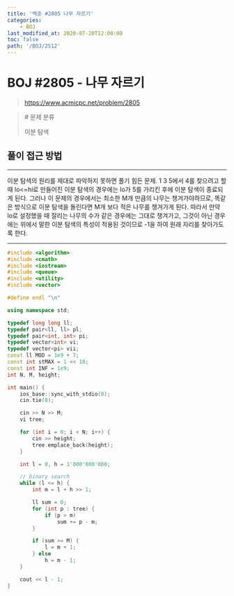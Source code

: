 ```yaml
---
title: '백준 #2805 나무 자르기'
categories:
    - BOJ
last_modified_at: 2020-07-20T12:00:00
toc: false
path: '/BOJ/2512'
---
```


# BOJ #2805 - 나무 자르기

> https://www.acmicpc.net/problem/2805

> \# 문제 분류
>
> 이분 탐색

## 풀이 접근 방법

---

이분 탐색의 원리를 제대로 파악하지 못하면 풀기 힘든 문제.
1 3 5에서 4를 찾으려고 할 때 lo<=hi로 만들어진 이분 탐색의 경우에는
lo가 5를 가리킨 후에 이분 탐색이 종료되게 된다.
그러나 이 문제의 경우에서는 최소한 M개 만큼의 나무는 챙겨가야하므로,
똑같은 방식으로 이분 탐색을 돌린다면 M개 보다 적은 나무를 챙겨가게 된다.
따라서 만약 lo로 설정했을 때 잘리는 나무의 수가 같은 경우에는 그대로 챙겨가고,
그것이 아닌 경우에는 위에서 말한 이분 탐색의 특성이 적용된 것이므로 -1을 하여 원래 자리를 찾아가도록 한다.

---

```c++
#include <algorithm>
#include <cmath>
#include <iostream>
#include <queue>
#include <utility>
#include <vector>

#define endl "\n"

using namespace std;

typedef long long ll;
typedef pair<ll, ll> pl;
typedef pair<int, int> pi;
typedef vector<int> vi;
typedef vector<pi> vii;
const ll MOD = 1e9 + 7;
const int stMAX = 1 << 18;
const int INF = 1e9;
int N, M, height;

int main() {
    ios_base::sync_with_stdio(0);
    cin.tie(0);

    cin >> N >> M;
    vi tree;

    for (int i = 0; i < N; i++) {
        cin >> height;
        tree.emplace_back(height);
    }

    int l = 0, h = 1'000'000'000;

    // binary search
    while (l <= h) {
        int m = l + h >> 1;

        ll sum = 0;
        for (int p : tree) {
            if (p > m)
                sum += p - m;
        }

        if (sum >= M) {
            l = m + 1;
        } else
            h = m - 1;
    }

    cout << l - 1;
}
```
